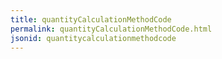 ```yaml
---
title: quantityCalculationMethodCode
permalink: quantityCalculationMethodCode.html
jsonid: quantitycalculationmethodcode
---
```

